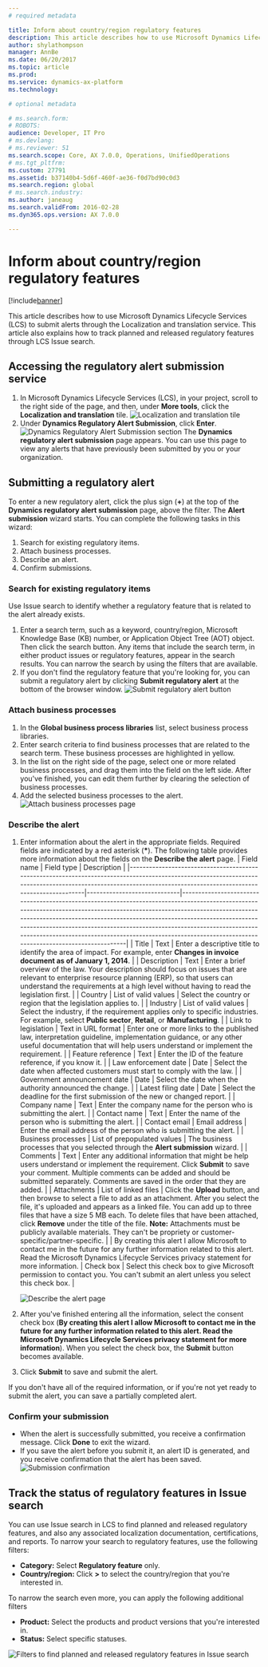 ```yaml
---
# required metadata

title: Inform about country/region regulatory features
description: This article describes how to use Microsoft Dynamics Lifecycle Services (LCS) to submit alerts through the Localization and translation service. This article also explains how to track planned and released regulatory features through LCS Issue search. 
author: shylathompson
manager: AnnBe
ms.date: 06/20/2017
ms.topic: article
ms.prod: 
ms.service: dynamics-ax-platform
ms.technology: 

# optional metadata

# ms.search.form: 
# ROBOTS: 
audience: Developer, IT Pro
# ms.devlang: 
# ms.reviewer: 51
ms.search.scope: Core, AX 7.0.0, Operations, UnifiedOperations
# ms.tgt_pltfrm: 
ms.custom: 27791
ms.assetid: b37140b4-5d6f-460f-ae36-f0d7bd90c0d3
ms.search.region: global
# ms.search.industry: 
ms.author: janeaug
ms.search.validFrom: 2016-02-28
ms.dyn365.ops.version: AX 7.0.0

---
```


# Inform about country/region regulatory features

[!include[banner](../includes/banner.md)]


This article describes how to use Microsoft Dynamics Lifecycle Services (LCS) to submit alerts through the Localization and translation service. This article also explains how to track planned and released regulatory features through LCS Issue search. 

Accessing the regulatory alert submission service
-------------------------------------------------

1.  In Microsoft Dynamics Lifecycle Services (LCS), in your project, scroll to the right side of the page, and then, under **More tools**, click the **Localization and translation** tile. ![Localization and translation tile](./media/wiki_loc-and-trans.jpg)
2.  Under **Dynamics Regulatory Alert Submission**, click **Enter**. 
![Dynamics Regulatory Alert Submission section](./media/alerting-service.jpg)
The **Dynamics regulatory alert submission** page appears. You can use this page to view any alerts that have previously been submitted by you or your organization.

## Submitting a regulatory alert
To enter a new regulatory alert, click the plus sign (**+**) at the top of the **Dynamics regulatory alert submission** page, above the filter. The **Alert submission** wizard starts. You can complete the following tasks in this wizard:

1.  Search for existing regulatory items.
2.  Attach business processes.
3.  Describe an alert.
4.  Confirm submissions.

### Search for existing regulatory items

Use Issue search to identify whether a regulatory feature that is related to the alert already exists.

1.  Enter a search term, such as a keyword, country/region, Microsoft Knowledge Base (KB) number, or Application Object Tree (AOT) object. Then click the search button. Any items that include the search term, in either product issues or regulatory features, appear in the search results. You can narrow the search by using the filters that are available.
2.  If you don't find the regulatory feature that you're looking for, you can submit a regulatory alert by clicking **Submit regulatory alert** at the bottom of the browser window. 
![Submit regulatory alert button](./media/submit-reg-alert.jpg)

### Attach business processes

1.  In the **Global business process libraries** list, select business process libraries.
2.  Enter search criteria to find business processes that are related to the search term. These business processes are highlighted in yellow.
3.  In the list on the right side of the page, select one or more related business processes, and drag them into the field on the left side. After you've finished, you can edit them further by clearing the selection of business processes.
4.  Add the selected business processes to the alert. ![Attach business processes page](./media/bp-selection.png)

### Describe the alert

1.  Enter information about the alert in the appropriate fields. Required fields are indicated by a red asterisk (**\***). The following table provides more information about the fields on the **Describe the alert** page.
    | Field name                                                                                                                                                                                                     | Field type                  | Description                                                                                                                                                                                                                                                                                                                                                                                                                               |
    |----------------------------------------------------------------------------------------------------------------------------------------------------------------------------------------------------------------|-----------------------------|-------------------------------------------------------------------------------------------------------------------------------------------------------------------------------------------------------------------------------------------------------------------------------------------------------------------------------------------------------------------------------------------------------------------------------------------|
    | Title                                                                                                                                                                                                          | Text                        | Enter a descriptive title to identify the area of impact. For example, enter **Changes in invoice document as of January 1, 2014**.                                                                                                                                                                                                                                                                                                       |
    | Description                                                                                                                                                                                                    | Text                        | Enter a brief overview of the law. Your description should focus on issues that are relevant to enterprise resource planning (ERP), so that users can understand the requirements at a high level without having to read the legislation first.                                                                                                                                                                                           |
    | Country                                                                                                                                                                                                        | List of valid values        | Select the country or region that the legislation applies to.                                                                                                                                                                                                                                                                                                                                                                             |
    | Industry                                                                                                                                                                                                       | List of valid values        | Select the industry, if the requirement applies only to specific industries. For example, select **Public sector**, **Retail**, or **Manufacturing**.                                                                                                                                                                                                                                                                                     |
    | Link to legislation                                                                                                                                                                                            | Text in URL format          | Enter one or more links to the published law, interpretation guideline, implementation guidance, or any other useful documentation that will help users understand or implement the requirement.                                                                                                                                                                                                                                          |
    | Feature reference                                                                                                                                                                                              | Text                        | Enter the ID of the feature reference, if you know it.                                                                                                                                                                                                                                                                                                                                                                                    |
    | Law enforcement date                                                                                                                                                                                           | Date                        | Select the date when affected customers must start to comply with the law.                                                                                                                                                                                                                                                                                                                                                                |
    | Government announcement date                                                                                                                                                                                   | Date                        | Select the date when the authority announced the change.                                                                                                                                                                                                                                                                                                                                                                                  |
    | Latest filing date                                                                                                                                                                                             | Date                        | Select the deadline for the first submission of the new or changed report.                                                                                                                                                                                                                                                                                                                                                                |
    | Company name                                                                                                                                                                                                   | Text                        | Enter the company name for the person who is submitting the alert.                                                                                                                                                                                                                                                                                                                                                                        |
    | Contact name                                                                                                                                                                                                   | Text                        | Enter the name of the person who is submitting the alert.                                                                                                                                                                                                                                                                                                                                                                                 |
    | Contact email                                                                                                                                                                                                  | Email address               | Enter the email address of the person who is submitting the alert.                                                                                                                                                                                                                                                                                                                                                                        |
    | Business processes                                                                                                                                                                                             | List of prepopulated values | The business processes that you selected through the **Alert submission** wizard.                                                                                                                                                                                                                                                                                                                                                         |
    | Comments                                                                                                                                                                                                       | Text                        | Enter any additional information that might be help users understand or implement the requirement. Click **Submit** to save your comment. Multiple comments can be added and should be submitted separately. Comments are saved in the order that they are added.                                                                                                                                                                         |
    | Attachments                                                                                                                                                                                                    | List of linked files        | Click the **Upload** button, and then browse to select a file to add as an attachment. After you select the file, it's uploaded and appears as a linked file. You can add up to three files that have a size 5 MB each. To delete files that have been attached, click **Remove** under the title of the file. **Note:** Attachments must be publicly available materials. They can't be propriety or customer-specific/partner-specific. |
    | By creating this alert I allow Microsoft to contact me in the future for any further information related to this alert. Read the Microsoft Dynamics Lifecycle Services privacy statement for more information. | Check box                   | Select this check box to give Microsoft permission to contact you. You can't submit an alert unless you select this check box.                                                                                                                                                                                                                                                                                                            |

    ![Describe the alert page](./media/submission-forms.png)
2.  After you've finished entering all the information, select the consent check box (**By creating this alert I allow Microsoft to contact me in the future for any further information related to this alert. Read the Microsoft Dynamics Lifecycle Services privacy statement for more information**). When you select the check box, the **Submit** button becomes available.
3.  Click **Submit** to save and submit the alert.

If you don't have all of the required information, or if you're not yet ready to submit the alert, you can save a partially completed alert.

### Confirm your submission

-   When the alert is successfully submitted, you receive a confirmation message. Click **Done** to exit the wizard.
-   If you save the alert before you submit it, an alert ID is generated, and you receive confirmation that the alert has been saved. ![Submission confirmation](./media/submission-confirmation.png)

## Track the status of regulatory features in Issue search
You can use Issue search in LCS to find planned and released regulatory features, and also any associated localization documentation, certifications, and reports. To narrow your search to regulatory features, use the following filters:

-   **Category:** Select **Regulatory feature** only.
-   **Country/region:** Click **&gt;** to select the country/region that you're interested in.

To narrow the search even more, you can apply the following additional filters

-   **Product:** Select the products and product versions that you're interested in.
-   **Status:** Select specific statuses.

![Filters to find planned and released regulatory features in Issue search](./media/issue-search-categories.jpg)



